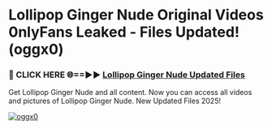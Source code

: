 # Lollipop Ginger Nude Original Videos 0nlyFans Leaked - Files Updated! (oggx0)

<h3>🔴 CLICK HERE 🌐==►► <a href="https://tinyurl.com/52m3yx9h" rel="nofollow">Lollipop Ginger Nude Updated Files</a></h3>

Get Lollipop Ginger Nude and all content. Now you can access all videos and pictures of Lollipop Ginger Nude. New Updated Files 2025!

[![oggx0](https://i.imgur.com/TnHtlc8.gif)](https://tinyurl.com/52m3yx9h)
